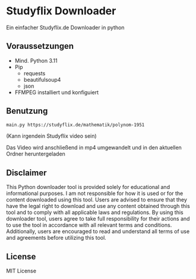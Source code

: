 # Studyflix Downloader

Ein einfacher Studyflix.de Downloader in python

## Voraussetzungen

- Mind. Python 3.11
- Pip
   - requests
   - beautifulsoup4
   - json
- FFMPEG installiert und konfiguiert

## Benutzung

```bash
main.py https://studyflix.de/mathematik/polynom-1951
```
(Kann irgendein Studyflix video sein)

Das Video wird anschließend in mp4 umgewandelt und in den aktuellen Ordner heruntergeladen

## Disclaimer

This Python downloader tool is provided solely for educational and informational purposes. I am not responsible for how it is used or for the content downloaded using this tool. Users are advised to ensure that they have the legal right to download and use any content obtained through this tool and to comply with all applicable laws and regulations. By using this downloader tool, users agree to take full responsibility for their actions and to use the tool in accordance with all relevant terms and conditions. Additionally, users are encouraged to read and understand all terms of use and agreements before utilizing this tool.

## License

MIT License
